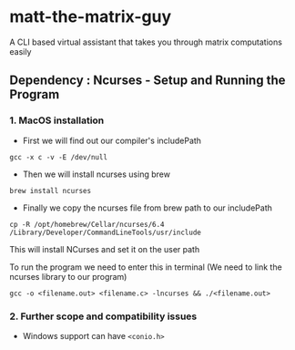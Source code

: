 # matt-the-matrix-guy
A CLI based virtual assistant that takes you through matrix computations easily

## Dependency : Ncurses - Setup and Running the Program
### 1. MacOS installation
- First we will find out our compiler's includePath
```
gcc -x c -v -E /dev/null
```

- Then we will install ncurses using brew
```
brew install ncurses
```

- Finally we copy the ncurses file from brew path to our includePath
```
cp -R /opt/homebrew/Cellar/ncurses/6.4 /Library/Developer/CommandLineTools/usr/include
```

This will install NCurses and set it on the user path

To run the program we need to enter this in terminal (We need to link the ncurses library to our program)
```
gcc -o <filename.out> <filename.c> -lncurses && ./<filename.out>
```

### 2. Further scope and compatibility issues
- Windows support can have ``` <conio.h> ```
